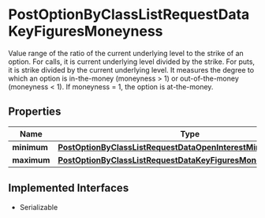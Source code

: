 

# PostOptionByClassListRequestDataKeyFiguresMoneyness

Value range of the ratio of the current underlying level to the strike of an option. For calls, it is current underlying level divided by the strike. For puts, it is strike divided by the current underlying level. It measures the degree to which an option is in-the-money (moneyness > 1) or out-of-the-money (moneyness < 1). If moneyness = 1, the option is at-the-money.

## Properties

Name | Type | Description | Notes
------------ | ------------- | ------------- | -------------
**minimum** | [**PostOptionByClassListRequestDataOpenInterestMinimum**](PostOptionByClassListRequestDataOpenInterestMinimum.md) |  |  [optional]
**maximum** | [**PostOptionByClassListRequestDataKeyFiguresMoneynessMaximum**](PostOptionByClassListRequestDataKeyFiguresMoneynessMaximum.md) |  |  [optional]


## Implemented Interfaces

* Serializable


